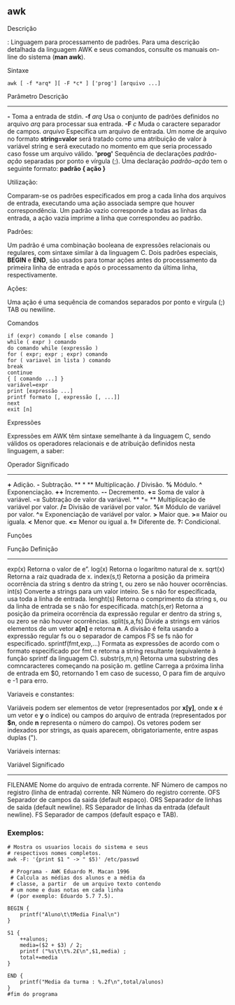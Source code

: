 ## awk
Descrição

:   Linguagem para processamento de padrões. Para uma descrição
detalhada da linguagem AWK e seus comandos, consulte os manuais
on-line do sistema (**man awk**).

Sintaxe 

	awk [ -f *arq* ][ -F *c* ] ['prog'] [arquivo ...]

Parâmetro     Descrição
---------     ---------
**-**         Toma a entrada de stdin.
**-f** *arq*  Usa o conjunto de padrões definidos no arquivo 
              *arq* para processar sua entrada.
**-F** *c*    Muda o caractere separador de campos.
*arquivo*     Especifica um arquivo de entrada. 
              Um nome de arquivo no formato **string=valor** 
              será tratado como uma atribuição de valor à
		      variável string e será executado no momento
		      em que seria processado caso fosse um arquivo
		      válido.
**'prog'**    Sequência de declarações *padrão-ação*
              separadas por ponto e vírgula (;). Uma declaração
		      *padrão-ação* tem o seguinte formato: 
		      **padrão { ação }**

Utilização:

Comparam-se os padrões especificados em prog a cada linha dos arquivos de entrada, executando uma ação associada sempre que houver correspondência. Um padrão vazio corresponde a todas as linhas da entrada, a ação vazia imprime a linha que correspondeu ao padrão.

Padrões: 

Um padrão é uma combinação booleana de expressões relacionais ou regulares, com sintaxe similar à da linguagem C. Dois padrões especiais, **BEGIN** e **END**, são usados para tomar ações antes do processamento da primeira linha de entrada e após o processamento da última linha, respectivamente.

Ações: 

Uma ação é uma sequência de comandos separados por ponto e virgula (;) TAB ou newiline.

Comandos
  
	if (expr) comando [ else comando ]
	while ( expr ) comando
	do comando while (expressão )
	for ( expr; expr ; expr) comando
	for ( variavel in lista ) comando
	break
	continue
	{ [ comando ...] }
	variável=expr
	print [expressão ...]
	printf formato [, expressão [, ...]]
	next
	exit [n]

Expressões

Expressões em AWK têm sintaxe semelhante à da linguagem
C, sendo válidos os operadores relacionais e de atribuição
definidos nesta linguagem, a saber:

Operador    Significado
--------    -----------
**+**       Adição.
**-**       Subtração.
** \* **    Multiplicação.
**/**       Divisão.
**\%**      Módulo.
**\^**      Exponenciação.
**++**      Incremento.
**--**      Decremento.
**+=**      Soma de valor à variável.
**-=**      Subtração de valor da variável.
** \*= **   Multiplicação de variável por valor.
**/=**      Divisão de variável por valor.
**\%=**     Módulo de variável por valor.
**^=**      Exponenciação de variável por valor.
**>**       Maior que. 
**>=**      Maior ou iguala.
**<**       Menor que.
**<=**      Menor ou igual a.
**!=**      Diferente de.
**?:**      Condicional.

Funções

Função                Definição
------                ---------
exp(x)                Retorna o valor de e”.
log(x)                Retorna o logaritmo natural de x.
sqrt(x)               Retorna a raiz quadrada de x.
index(s,t)            Retorna a posição da primeira ocorrência
                      da string s dentro da string t, ou zero se
                      não houver ocorrências.
int(s)                Converte a strings para um valor inteiro.
                      Se s não for especificada, usa toda a
		      linha de entrada.
lenght(s)             Retorna o comprimento da string s, ou da
                      linha de entrada se s não for especificada.
match(s,er)           Retorna a posição da primeira ocorrência da
                      expressão regular er dentro da string s, ou
                      zero se não houver ocorrências.
split(s,a,fs)         Divide a strings em vários elementos de
                      um vetor **a[n]** e retorna **n**. A divisão é feita
                      usando a expressão regular fs ou o
                      separador de campos FS se fs não for
                      especificado.
sprintf(fmt,exp,...)  Formata as expressões de acordo com o
                      formato especificado por fmt e retorna a
                      string resultante (equivalente à função
                      sprintf da linguagem C).
substr(s,m,n)         Retorna uma substring des comncaracteres
                      começando na posição m.
getline               Carrega a próxima linha de entrada em
                      $0, retornando 1 em caso de sucesso, O
                      para fim de arquivo e -1 para erro.


Variaveis e constantes:

Variáveis podem ser elementos de vetor (representados por
**x[y]**, onde **x** é um vetor e **y** o índice) ou campos do arquivo
de entrada (representados por **$n**, onde **n** representa o
número do campo). Os vetores podem ser indexados por
strings, as quais aparecem, obrigatoriamente, entre aspas
duplas (").

Variáveis internas:

Variável                 Significado
--------                 -----------
FILENAME                 Nome do arquivo de entrada corrente.
NF                       Número de campos no registro (linha de
                         entrada) corrente.
NR                       Número do registro corrente.
OFS                      Separador de campos da saida (default
                         espaço).
ORS                      Separador de linhas de saida (default
                         newline).
RS                       Separador de linhas da entrada (default
                         newline).
FS                       Separador de campos (default espaço e
                         TAB).

### Exemplos:

	# Mostra os usuarios locais do sistema e seus
	# respectivos nomes completos.
	awk -F: '{print $1 " -> " $5)' /etc/passwd

~~~~~~~
 # Programa - AWK Eduardo M. Macan 1996
 # Calcula as médias dos alunos e a média da 
 # classe, a partir  de um arquivo texto contendo
 # um nome e duas notas em cada linha 
 # (por exemplo: Eduardo 5.7 7.5).

BEGIN {
	printf("Aluno\t\tMedia Final\n")
}

S1 {
	++alunos;
	media=($2 + $3) / 2;
	printf ("%s\t\t%.2£\n",$1,media) ;
	total+=media
}

END {
	printf("Media da turma : %.2f\n",total/alunos)
}
#fim do programa
~~~~~~~

